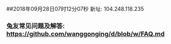##2018年09月28日07时12分07秒 新址: 104.248.118.235
### 兔友常见问题及解答: https://github.com/wanggonging/d/blob/w/FAQ.md

